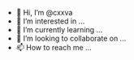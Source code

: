 - 👋 Hi, I’m @cxxva
- 👀 I’m interested in ...
- 🌱 I’m currently learning ...
- 💞️ I’m looking to collaborate on ...
- 📫 How to reach me ...

<!---
cxxva/cxxva is a ✨ special ✨ repository because its `README.md` (this file) appears on your GitHub profile.
You can click the Preview link to take a look at your changes.
--->
